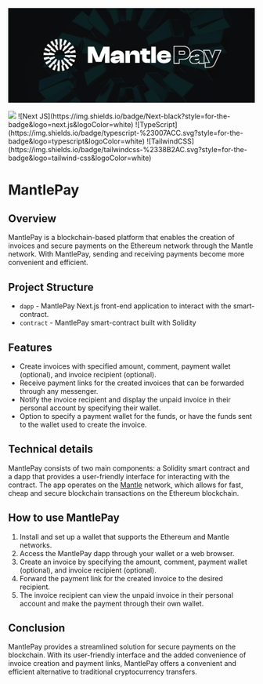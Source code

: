 <img src="./public/banner.png">

<p>
<img src="https://img.shields.io/badge/Solidity-%23363636.svg?style=for-the-badge&logo=solidity&logoColor=white">
![Next JS](https://img.shields.io/badge/Next-black?style=for-the-badge&logo=next.js&logoColor=white)
![TypeScript](https://img.shields.io/badge/typescript-%23007ACC.svg?style=for-the-badge&logo=typescript&logoColor=white)
![TailwindCSS](https://img.shields.io/badge/tailwindcss-%2338B2AC.svg?style=for-the-badge&logo=tailwind-css&logoColor=white)
</p>

# MantlePay
## Overview

MantlePay is a blockchain-based platform that enables the creation of invoices and secure payments on the Ethereum network through the Mantle network. With MantlePay, sending and receiving payments become more convenient and efficient.

## Project Structure

- `dapp` - MantlePay Next.js front-end application to interact with the smart-contract.
- `contract` - MantlePay smart-contract built with Solidity

## Features

- Create invoices with specified amount, comment, payment wallet (optional), and invoice recipient (optional).
- Receive payment links for the created invoices that can be forwarded through any messenger.
- Notify the invoice recipient and display the unpaid invoice in their personal account by specifying their wallet.
- Option to specify a payment wallet for the funds, or have the funds sent to the wallet used to create the invoice.

## Technical details

MantlePay consists of two main components: a Solidity smart contract and a dapp that provides a user-friendly interface for interacting with the contract. The app operates on the <a target="_blank" href="https://www.mantle.xyz/">Mantle</a> network, which allows for fast, cheap and secure blockchain transactions on the Ethereum blockchain.

## How to use MantlePay

1. Install and set up a wallet that supports the Ethereum and Mantle networks.
2. Access the MantlePay dapp through your wallet or a web browser.
3. Create an invoice by specifying the amount, comment, payment wallet (optional), and invoice recipient (optional).
4. Forward the payment link for the created invoice to the desired recipient.
5. The invoice recipient can view the unpaid invoice in their personal account and make the payment through their own wallet.

## Conclusion

MantlePay provides a streamlined solution for secure payments on the blockchain. With its user-friendly interface and the added convenience of invoice creation and payment links, MantlePay offers a convenient and efficient alternative to traditional cryptocurrency transfers.
